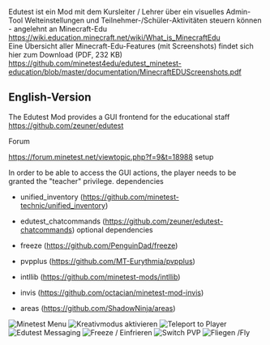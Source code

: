 Edutest ist ein Mod mit dem Kursleiter / Lehrer über ein visuelles Admin-Tool Welteinstellungen und Teilnehmer-/Schüler-Aktivitäten steuern können - angelehnt an Minecraft-Edu  
https://wiki.education.minecraft.net/wiki/What_is_MinecraftEdu  
Eine Übersicht aller Minecraft-Edu-Features (mit Screenshots) findet sich hier zum Download (PDF, 232 KB)  
https://github.com/minetest4edu/edutest_minetest-education/blob/master/documentation/MinecraftEDUScreenshots.pdf
## English-Version

The Edutest Mod provides a GUI frontend for the educational staff  
https://github.com/zeuner/edutest

Forum

https://forum.minetest.net/viewtopic.php?f=9&t=18988
setup

In order to be able to access the GUI actions, the player needs to be granted the "teacher" privilege.
dependencies

* unified_inventory (https://github.com/minetest-technic/unified_inventory)
* edutest_chatcommands (https://github.com/zeuner/edutest-chatcommands)
optional dependencies

* freeze (https://github.com/PenguinDad/freeze)
* pvpplus (https://github.com/MT-Eurythmia/pvpplus)
* intllib (https://github.com/minetest-mods/intllib)
* invis (https://github.com/octacian/minetest-mod-invis)
* areas (https://github.com/ShadowNinja/areas)

![Minetest Menu](https://github.com/minetest4edu/edutest_minetest-education/blob/master/MinetestEDUStartmenu.png)
![Kreativmodus aktivieren](https://github.com/minetest4edu/edutest_minetest-education/blob/master/screenshots/kreativModus.png)
![Teleport to Player](https://github.com/minetest4edu/edutest_minetest-education/blob/master/screenshots/teleport2player.png)
![Edutest Messaging](https://github.com/minetest4edu/edutest_minetest-education/blob/master/screenshots/messaging.png)
![Freeze / Einfrieren](https://github.com/minetest4edu/edutest_minetest-education/blob/master/screenshots/einfrieren.png)
![Switch PVP](https://github.com/minetest4edu/edutest_minetest-education/blob/master/screenshots/pvp.png)
![Fliegen /Fly](https://github.com/minetest4edu/edutest_minetest-education/blob/master/screenshots/flugmodus.png)
